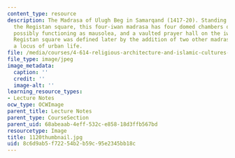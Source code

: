 ```yaml
---
content_type: resource
description: The Madrasa of Ulugh Beg in Samarqand (1417-20). Standing in front of
  the Registan square, this four-iwan madrasa has four domed chambers on the corners,
  possibly functioning as mausolea, and a vaulted prayer hall on the iwan axis. The
  Registan square was defined later by the addition of two other madrasas to form
  a locus of urban life.
file: /media/courses/4-614-religious-architecture-and-islamic-cultures-fall-2002/8c6d9ab5f72254b2b59c95e2345bb18c_1120thumbnail.jpg
file_type: image/jpeg
image_metadata:
  caption: ''
  credit: ''
  image-alt: ''
learning_resource_types:
- Lecture Notes
ocw_type: OCWImage
parent_title: Lecture Notes
parent_type: CourseSection
parent_uid: 68abeaab-4eff-532c-e858-18d3ffb567bd
resourcetype: Image
title: 1120thumbnail.jpg
uid: 8c6d9ab5-f722-54b2-b59c-95e2345bb18c
---
```

